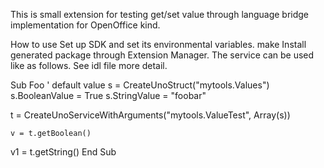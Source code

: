 
This is small extension for testing get/set value through 
language bridge implementation for OpenOffice kind.

How to use
  Set up SDK and set its environmental variables.
  make
  Install generated package through Extension Manager.
  The service can be used like as follows. See idl file more detail.
  
 Sub Foo
   ' default value
   s = CreateUnoStruct("mytools.Values")
   s.BooleanValue = True
   s.StringValue = "foobar"
   
   t = CreateUnoServiceWithArguments("mytools.ValueTest", Array(s))
  
    v = t.getBoolean()
   v1 = t.getString()
 End Sub
